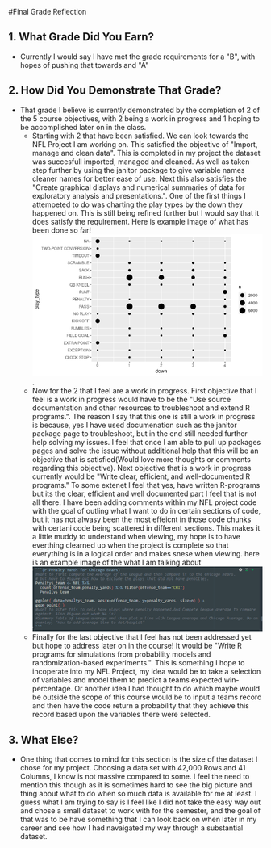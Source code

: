 #Final Grade Reflection
## 1. What Grade Did You Earn?
- Currently I would say I have met the grade requirements for a "B", with hopes of pushing that towards and "A"
## 2. How Did You Demonstrate That Grade?
- That grade I believe is currently demonstrated by the completion of 2 of the 5 course objectives, with 2 being a work in progress and 1 hoping to be accomplished later on in the class.
  - Starting with 2 that have been satisfied. We can look towards the NFL Project I am working on. This satisfied the objective of "Import, manage and clean data". This is completed in my project the dataset was succesfull imported, managed and cleaned. As well as taken step further by using the janitor package to give variable names cleaner names for better ease of use. Next this also satisfies the "Create graphical displays and numerical summaries of data for exploratory analysis and presentations.". One of the first things I attempeted to do was charting the play types by the down they happened on. This is still being refined further but I would say that it does satisfy the requirement. Here is example image of what has been done so far! ![alt text](MidtermImage.png "Title").
  - Now for the 2 that I feel are a work in progress. First objective that I feel is a work in progress would have to be the "Use source documentation and other resources to troubleshoot and extend R programs.". The reason I say that this one is still a work in progress is because, yes I have used documenation such as the janitor package page to troubleshoot, but in the end still needed further help solving my issues. I feel that once I am able to pull up packages pages and solve the issue without additional help that this will be an objective that is satisfied(Would love more thoughts or comments regarding this objective). Next objective that is a work in progress currently would be "Write clear, efficient, and well-documented R programs." To some extenet I feel that yes, have written R-programs but its the clear, efficient and well documented part I feel that is not all there. I have been adding comments within my NFL project code with the goal of outling what I want to do in certain sections of code, but it has not alwasy been the most effeicnt in those code chunks with certani code being scattered in different sections. This makes it a little muddy to understand when viewing, my hope is to have everthing clearned up when the project is complete so that everything is in a logical order and makes snese when viewing. here is an example image of the what I am talking about ![alt text](Chaos.png "title")
  - Finally for the last objective that I feel has not been addressed yet but hope to address later on in the course! It would be "Write R programs for simulations from probability models and randomization-based experiments.". This is something I hope to incoperate into my NFL Project, my idea would be to take a selection of variables and model them to predict a teams expected win-percentage. Or another idea I had thought to do which maybe would be outside the scope of this course would be to input a teams record and then have the code return a probability that they achieve this record based upon the variables there were selected.

## 3. What Else?
- One thing that comes to mind for this section is the size of the dataset I chose for my project. Choosing a data set with 42,000 Rows and 41 Columns, I know is not massive compared to some. I feel the need to mention this though as it is sometimes hard to see the big picture and thing about what to do when so much data is available for me at least. I guess what I am trying to say is I feel like I did not take the easy way out and chose a small dataset to work with for the semester, and the goal of that was to be have something that I can look back on when later in my career and see how I had navaigated my way through a substantial dataset. 
